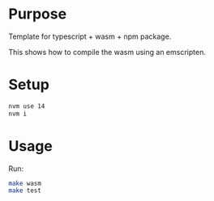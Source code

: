 # Purpose
Template for typescript + wasm + npm package.

This shows how to compile the wasm using an emscripten.

# Setup
```bash
nvm use 14
nvm i
```

# Usage
Run:
```bash
make wasm
make test
```
